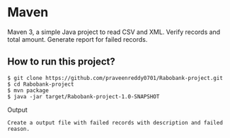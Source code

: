 # Maven 
Maven 3, a simple Java project to read CSV and XML.
Verify records and total amount.
Generate report for failed records.




## How to run this project?
```
$ git clone https://github.com/praveenreddy0701/Rabobank-project.git
$ cd Rabobank-project
$ mvn package 
$ java -jar target/Rabobank-project-1.0-SNAPSHOT

```
Output
```
Create a output file with failed records with description and failed reason.
```
